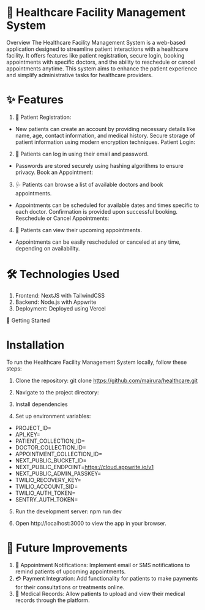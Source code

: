 # 🏥 Healthcare Facility Management System
Overview
The Healthcare Facility Management System is a web-based application designed to streamline patient interactions with a healthcare facility. It offers features like patient registration, secure login, booking appointments with specific doctors, and the ability to reschedule or cancel appointments anytime. This system aims to enhance the patient experience and simplify administrative tasks for healthcare providers.

# ✨ Features
1. 📝 Patient Registration:

- New patients can create an account by providing necessary details like name, age, contact information, and medical history.
Secure storage of patient information using modern encryption techniques.
Patient Login:

2. 🔐 Patients can log in using their email and password.
- Passwords are stored securely using hashing algorithms to ensure privacy.
Book an Appointment:

3. 🩺 Patients can browse a list of available doctors and book appointments.
- Appointments can be scheduled for available dates and times specific to each doctor.
Confirmation is provided upon successful booking.
Reschedule or Cancel Appointments:

4. 🔄 Patients can view their upcoming appointments.
- Appointments can be easily rescheduled or canceled at any time, depending on availability.

# 🛠️ Technologies Used

1. Frontend: NextJS with TailwindCSS
2. Backend: Node.js with Appwrite
3. Deployment: Deployed using Vercel

🚀 Getting Started

# Installation
To run the Healthcare Facility Management System locally, follow these steps:

1. Clone the repository:
   git clone https://github.com/mairura/healthcare.git
2. Navigate to the project directory:

3.  Install dependencies 

4. Set up environment variables:
  - PROJECT_ID=
  - API_KEY=
  - PATIENT_COLLECTION_ID=
  - DOCTOR_COLLECTION_ID=
  - APPOINTMENT_COLLECTION_ID=
  - NEXT_PUBLIC_BUCKET_ID=
  - NEXT_PUBLIC_ENDPOINT=https://cloud.appwrite.io/v1
  - NEXT_PUBLIC_ADMIN_PASSKEY=
  - TWILIO_RECOVERY_KEY=
  - TWILIO_ACCOUNT_SID=
  - TWILIO_AUTH_TOKEN=
   - SENTRY_AUTH_TOKEN=
    
5. Run the development server:
   npm run dev

6. Open http://localhost:3000 to view the app in your browser.

# 🎯 Future Improvements
1. 📩 Appointment Notifications: Implement email or SMS notifications to remind patients of upcoming appointments.
2. 💳 Payment Integration: Add functionality for patients to make payments for their consultations or treatments online.
3. 📄 Medical Records: Allow patients to upload and view their medical records through the platform.

   

